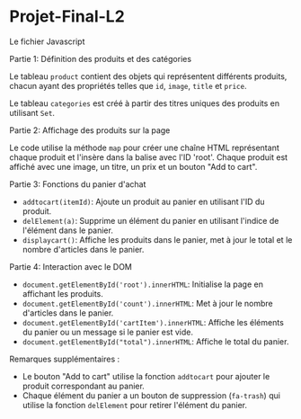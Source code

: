 # Projet-Final-L2

Le fichier Javascript

Partie 1: Définition des produits et des catégories

Le tableau `product` contient des objets qui représentent différents produits, chacun ayant des propriétés telles que `id`, `image`, `title` et `price`.

Le tableau `categories` est créé à partir des titres uniques des produits en utilisant `Set`.

Partie 2: Affichage des produits sur la page

Le code utilise la méthode `map` pour créer une chaîne HTML représentant chaque produit et l'insère dans la balise avec l'ID 'root'. Chaque produit est affiché avec une image, un titre, un prix et un bouton "Add to cart".

Partie 3: Fonctions du panier d'achat

- `addtocart(itemId)`: Ajoute un produit au panier en utilisant l'ID du produit.
- `delElement(a)`: Supprime un élément du panier en utilisant l'indice de l'élément dans le panier.
- `displaycart()`: Affiche les produits dans le panier, met à jour le total et le nombre d'articles dans le panier.

Partie 4: Interaction avec le DOM

- `document.getElementById('root').innerHTML`: Initialise la page en affichant les produits.
- `document.getElementById('count').innerHTML`: Met à jour le nombre d'articles dans le panier.
- `document.getElementById('cartItem').innerHTML`: Affiche les éléments du panier ou un message si le panier est vide.
- `document.getElementById("total").innerHTML`: Affiche le total du panier.

Remarques supplémentaires :

- Le bouton "Add to cart" utilise la fonction `addtocart` pour ajouter le produit correspondant au panier.
- Chaque élément du panier a un bouton de suppression (`fa-trash`) qui utilise la fonction `delElement` pour retirer l'élément du panier.
